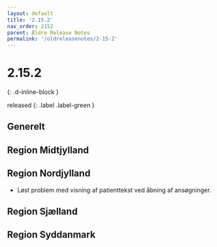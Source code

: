 ```yaml
---
layout: default
title: '2.15.2'
nav_order: 2152
parent: Ældre Release Notes
permalink: '/oldreleasenotes/2-15-2'
---
```


# 2.15.2
{: .d-inline-block }

released 
{: .label .label-green }

## Generelt

## Region Midtjylland

## Region Nordjylland
- Løst problem med visning af patienttekst ved åbning af ansøgninger.  

## Region Sjælland

## Region Syddanmark
